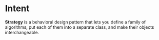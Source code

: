 # Intent
**Strategy** is a behavioral design pattern that lets you define a family of
algorithms, put each of them into a separate class, and make their objects
interchangeable.

